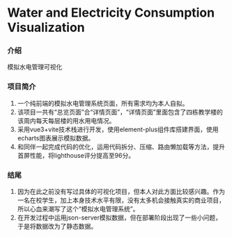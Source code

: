 # Water and Electricity Consumption Visualization

### 介绍
模拟水电管理可视化

### 项目简介
1. 一个纯前端的模拟水电管理系统页面，所有需求均为本人自拟。  
2. 该项目一共有“总览页面”合“详情页面”，“详情页面”里面包含了四栋教学楼的该周内每天每层楼的用水用电情况。
3. 采用vue3+vite技术栈进行开发，使用element-plus组件库搭建界面，使用echarts图表展示模拟数据。
4. 和同伴一起完成代码的优化，运用代码拆分、压缩、路由懒加载等方法，提升首屏性能，将lighthouse评分提高至96分。

### 结尾
1. 因为在此之前没有写过具体的可视化项目，但本人对此方面比较感兴趣。作为一名在校学生，加上本身技术水平有限，没有太多机会接触真实的商业项目，所以心血来潮写了这个“模拟水电管理系统”。
2. 在开发过程中运用json-server模拟数据，但在部署阶段出现了一些小问题，于是将数据改为了静态数据。
